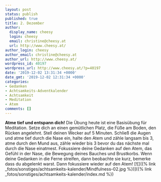 ```yaml
---
layout: post
status: publish
published: true
title: 2. Dezember
author:
  display_name: cheesy
  login: cheesy
  email: christine@cheesy.at
  url: http://www.cheesy.at/
author_login: cheesy
author_email: christine@cheesy.at
author_url: http://www.cheesy.at/
wordpress_id: 40197
wordpress_url: http://www.cheesy.at/?p=40197
date: '2019-12-02 13:31:34 +0000'
date_gmt: '2019-12-02 12:31:34 +0000'
categories:
- Gedanken
- Achtsamkeits-Adventkalender
- Achtsamkeit
- Meditation
- Atem
comments: []
---
```

 **Atme tief und entspann dich!**
Die Übung heute ist eine Basisübung für Meditation. Setze dich an einen gemütlichen Platz, die Füße am Boden, den Rücken angelehnt. Stell deinen Wecker auf 5 Minuten.
Schließ die Augen und atme tief durch die Nase ein, halte den Atem und zähle langsam bis 3, atme durch den Mund aus, zähle wieder bis 3 bevor du das nächste mal durch die Nase einatmest.
Fokussiere deine Gedanken auf den Atem, das Gefühl in der Nase, die Bewegung deines Bauches und Brustkorbs.
Wenn deine Gedanken in die Ferne streifen, dann beobachte sie kurz, bemerke dass du abgelenkt warst. Dann fokussiere wieder auf den Atem!
[![]({% link _fotos/sonstiges/achtsamkeits-kalender/Mindfulness-02.jpg %})]({% link _fotos/sonstiges/achtsamkeits-kalender/index.md %})
